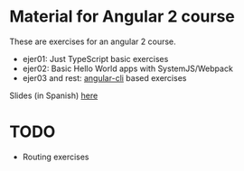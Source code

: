 # Material for Angular 2 course

These are exercises for an angular 2 course.

* ejer01: Just TypeScript basic exercises
* ejer02: Basic Hello World apps with SystemJS/Webpack
* ejer03 and rest: [angular-cli](https://cli.angular.io/) based exercises

Slides (in Spanish) [here](https://github.com/jorgeas80/curso-ng2)

# TODO

* Routing exercises
